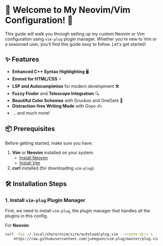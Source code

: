 # 🎉 Welcome to My Neovim/Vim Configuration! 🎉

This guide will walk you through setting up my custom Neovim or Vim configuration using `vim-plug` plugin manager. Whether you're new to Vim or a seasoned user, you'll find this guide easy to follow. Let's get started!

## ✨ Features

- **Enhanced C++ Syntax Highlighting** 🖥️
- **Emmet for HTML/CSS** ⚡️
- **LSP and Autocompletion** for modern development 🛠️
- **Fuzzy Finder** and **Telescope Integration** 🔍
- **Beautiful Color Schemes** with Gruvbox and OneDark 🎨
- **Distraction-free Writing Mode** with Goyo ✍️
- ... and much more!

## 📦 Prerequisites

Before getting started, make sure you have:

1. **Vim** or **Neovim** installed on your system.
   - [Install Neovim](https://github.com/neovim/neovim/wiki/Installing-Neovim)
   - [Install Vim](https://www.vim.org/download.php)
2. **curl** installed (for downloading `vim-plug`).

## 🛠️ Installation Steps

### 1. Install `vim-plug` Plugin Manager

First, we need to install `vim-plug`, the plugin manager that handles all the plugins in this config.

For **Neovim**:
```bash
curl -fLo ~/.local/share/nvim/site/autoload/plug.vim --create-dirs \
    https://raw.githubusercontent.com/junegunn/vim-plug/master/plug.vim
